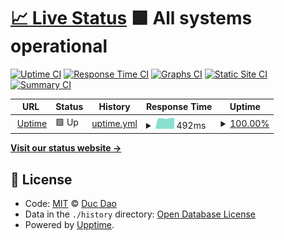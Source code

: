 # [📈 Live Status](https://dhduc.github.io/uptime) <!--live status--> **🟩 All systems operational**

[![Uptime CI](https://github.com/koj-co/upptime/workflows/Uptime%20CI/badge.svg)](https://github.com/koj-co/upptime/actions?query=workflow%3A%22Uptime+CI%22)
[![Response Time CI](https://github.com/koj-co/upptime/workflows/Response%20Time%20CI/badge.svg)](https://github.com/koj-co/upptime/actions?query=workflow%3A%22Response+Time+CI%22)
[![Graphs CI](https://github.com/koj-co/upptime/workflows/Graphs%20CI/badge.svg)](https://github.com/koj-co/upptime/actions?query=workflow%3A%22Graphs+CI%22)
[![Static Site CI](https://github.com/koj-co/upptime/workflows/Static%20Site%20CI/badge.svg)](https://github.com/koj-co/upptime/actions?query=workflow%3A%22Static+Site+CI%22)
[![Summary CI](https://github.com/koj-co/upptime/workflows/Summary%20CI/badge.svg)](https://github.com/koj-co/upptime/actions?query=workflow%3A%22Summary+CI%22)

<!--start: status pages-->
<!-- This summary is generated by Upptime (https://github.com/upptime/upptime) -->
<!-- Do not edit this manually, your changes will be overwritten -->
<!-- prettier-ignore -->
| URL | Status | History | Response Time | Uptime |
| --- | ------ | ------- | ------------- | ------ |
| <img alt="" src="https://favicons.githubusercontent.com/up.engo.pro" height="13"> [Uptime](http://up.engo.pro) | 🟩 Up | [uptime.yml](https://github.com/dhduc/uptime/commits/master/history/uptime.yml) | <details><summary><img alt="Response time graph" src="./graphs/uptime/response-time-week.png" height="20"> 492ms</summary><br><a href="https://up.engo.pro/history/uptime"><img alt="Response time 450" src="https://img.shields.io/endpoint?url=https%3A%2F%2Fraw.githubusercontent.com%2Fdhduc%2Fuptime%2Fmaster%2Fapi%2Fuptime%2Fresponse-time.json"></a><br><a href="https://up.engo.pro/history/uptime"><img alt="24-hour response time 493" src="https://img.shields.io/endpoint?url=https%3A%2F%2Fraw.githubusercontent.com%2Fdhduc%2Fuptime%2Fmaster%2Fapi%2Fuptime%2Fresponse-time-day.json"></a><br><a href="https://up.engo.pro/history/uptime"><img alt="7-day response time 492" src="https://img.shields.io/endpoint?url=https%3A%2F%2Fraw.githubusercontent.com%2Fdhduc%2Fuptime%2Fmaster%2Fapi%2Fuptime%2Fresponse-time-week.json"></a><br><a href="https://up.engo.pro/history/uptime"><img alt="30-day response time 450" src="https://img.shields.io/endpoint?url=https%3A%2F%2Fraw.githubusercontent.com%2Fdhduc%2Fuptime%2Fmaster%2Fapi%2Fuptime%2Fresponse-time-month.json"></a><br><a href="https://up.engo.pro/history/uptime"><img alt="1-year response time 450" src="https://img.shields.io/endpoint?url=https%3A%2F%2Fraw.githubusercontent.com%2Fdhduc%2Fuptime%2Fmaster%2Fapi%2Fuptime%2Fresponse-time-year.json"></a></details> | <details><summary><a href="https://up.engo.pro/history/uptime">100.00%</a></summary><a href="https://up.engo.pro/history/uptime"><img alt="All-time uptime 100.00%" src="https://img.shields.io/endpoint?url=https%3A%2F%2Fraw.githubusercontent.com%2Fdhduc%2Fuptime%2Fmaster%2Fapi%2Fuptime%2Fuptime.json"></a><br><a href="https://up.engo.pro/history/uptime"><img alt="24-hour uptime 100.00%" src="https://img.shields.io/endpoint?url=https%3A%2F%2Fraw.githubusercontent.com%2Fdhduc%2Fuptime%2Fmaster%2Fapi%2Fuptime%2Fuptime-day.json"></a><br><a href="https://up.engo.pro/history/uptime"><img alt="7-day uptime 100.00%" src="https://img.shields.io/endpoint?url=https%3A%2F%2Fraw.githubusercontent.com%2Fdhduc%2Fuptime%2Fmaster%2Fapi%2Fuptime%2Fuptime-week.json"></a><br><a href="https://up.engo.pro/history/uptime"><img alt="30-day uptime 100.00%" src="https://img.shields.io/endpoint?url=https%3A%2F%2Fraw.githubusercontent.com%2Fdhduc%2Fuptime%2Fmaster%2Fapi%2Fuptime%2Fuptime-month.json"></a><br><a href="https://up.engo.pro/history/uptime"><img alt="1-year uptime 100.00%" src="https://img.shields.io/endpoint?url=https%3A%2F%2Fraw.githubusercontent.com%2Fdhduc%2Fuptime%2Fmaster%2Fapi%2Fuptime%2Fuptime-year.json"></a></details>

<!--end: status pages-->

[**Visit our status website →**](https://dhduc.github.io/uptime)

## 📄 License

- Code: [MIT](./LICENSE) © [Duc Dao](https://ducdh.com)
- Data in the `./history` directory: [Open Database License](https://opendatacommons.org/licenses/odbl/1-0/)
- Powered by [Upptime](https://github.com/upptime/upptime).
